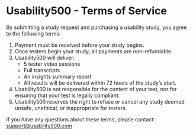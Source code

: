 # Usability500 - Terms of Service

By submitting a study request and purchasing a usability study, you agree to the following terms:

1. Payment must be received before your study begins.
2. Once testers begin your study, all payments are non-refundable.
3. Usability500 will deliver:
    - 5 tester video sessions
    - Full transcripts
    - An insights summary report
    - All results will be delivered within 72 hours of the study’s start.
4. Usability500 is not responsible for the content of your test, nor for ensuring that your test is legally compliant.
5. Usability500 reserves the right to refuse or cancel any study deemed unsafe, unethical, or inappropriate for testers.

If you have any questions about these terms, please contact: support@usability500.com

